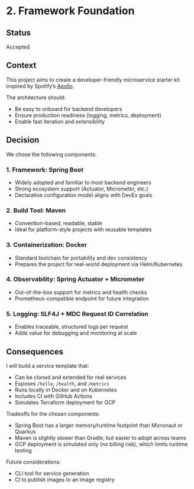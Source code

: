 # 2. Framework Foundation

## Status

Accepted

## Context

This project aims to create a developer-friendly microservice starter kit inspired by Spotify’s [Apollo](https://github.com/spotify/apollo).

The architecture should:
- Be easy to onboard for backend developers
- Ensure production readiness (logging, metrics, deployment)
- Enable fast iteration and extensibility

## Decision

We chose the following components:

### 1. **Framework: Spring Boot**
- Widely adopted and familiar to most backend engineers
- Strong ecosystem support (Actuator, Micrometer, etc.)
- Declarative configuration model aligns with DevEx goals

### 2. **Build Tool: Maven**
- Convention-based, readable, stable
- Ideal for platform-style projects with reusable templates

### 3. **Containerization: Docker**
- Standard toolchain for portability and dev consistency
- Prepares the project for real-world deployment via Helm/Kubernetes

### 4. **Observability: Spring Actuator + Micrometer**
- Out-of-the-box support for metrics and health checks
- Prometheus-compatible endpoint for future integration

### 5. **Logging: SLF4J + MDC Request ID Correlation**
- Enables traceable, structured logs per request
- Adds value for debugging and monitoring at scale

## Consequences

I will build a service template that:
- Can be cloned and extended for real services
- Exposes `/hello`, `/health`, and `/metrics`
- Runs locally in Docker and on Kubernetes
- Includes CI with GitHub Actions
- Simulates Terraform deployment for GCP

Tradeoffs for the chosen components:

- Spring Boot has a larger memory/runtime footprint than Micronaut or Quarkus
- Maven is slightly slower than Gradle, but easier to adopt across teams
- GCP deployment is simulated only (no billing risk), which limits runtime testing

Future considerations:

- CLI tool for service generation
- CI to publish images to an image registry
